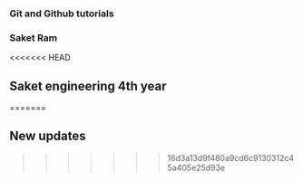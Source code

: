### Git and Github tutorials

### Saket Ram

<<<<<<< HEAD
## Saket engineering 4th year
=======
## New updates
>>>>>>> 16d3a13d9f480a9cd6c9130312c45a405e25d93e
